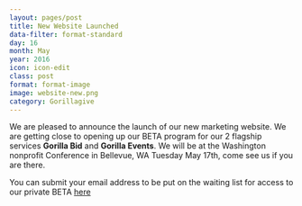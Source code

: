```yaml
---
layout: pages/post
title: New Website Launched
data-filter: format-standard
day: 16
month: May
year: 2016
icon: icon-edit
class: post
format: format-image
image: website-new.png
category: Gorillagive
---
```


We are pleased to announce the launch of our new marketing website. We are getting close to opening up our BETA program for our 2 flagship services **Gorilla Bid** and **Gorilla Events**. We will be at the Washington nonprofit Conference in Bellevue, WA Tuesday May 17th, come see us if you are there.

You can submit your email address to be put on the waiting list for access to our private BETA [here][1]



[1]:/signup